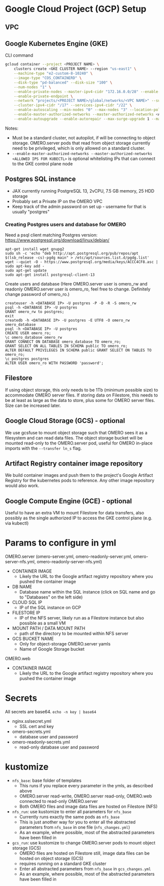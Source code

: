 # Google Cloud Project (GCP) Setup

## VPC
## Google Kubernetes Engine (GKE)
CLI command 
```bash
gcloud container --project <PROJECT NAME> \
	clusters create <GKE CLUSTER NAME> --region "us-east1" \
	--machine-type "e2-custom-8-10240" \
	--image-type "COS_CONTAINERD" \
	--disk-type "pd-balanced" --disk-size "100" \
	--num-nodes "1" \
	--enable-private-nodes --master-ipv4-cidr "172.16.0.0/28" --enable-ip-alias \
	--enable-private-endpoint \
	--network "projects/<PROJECT NAME>/global/networks/<VPC NAME>" --subnetwork "projects/<PROJECT NAME>/regions/us-east1/subnetworks/<SUBNETWORK NAME>" \
	--cluster-ipv4-cidr "/17" --services-ipv4-cidr "/22" \
	--enable-autoscaling --min-nodes "0" --max-nodes "3" --location-policy "BALANCED" \
	--enable-master-authorized-networks --master-authorized-networks <ALLOWED IPS FOR KUBECTL> \
	--enable-autoupgrade --enable-autorepair --max-surge-upgrade 1 --max-unavailable-upgrade 0
```

Notes:
- Must be a standard cluster, not autopilot, if will be connecting to object storage. OMERO.server pods that read from object storage currently need to be privileged, which is only allowed on a standard cluster.
- `--enable-master-authorized-networks --master-authorized-networks <ALLOWED IPS FOR KUBECTL>` is optional whitelisting IPs that can connect to the GKE control plane node

## Postgres SQL instance
- JAX currently running PostgreSQL 13, 2vCPU, 7.5 GB memory, 25 HDD storage
- Probably set a Private IP on the OMERO VPC
- Keep track of the admin password on set up - username for that is usually "postgres"

### Creating Postgres users and database for OMERO
Need a psql client matching Postgres version: https://www.postgresql.org/download/linux/debian/
```
apt-get install wget gnupg2
sudo sh -c 'echo "deb http://apt.postgresql.org/pub/repos/apt $(lsb_release -cs)-pgdg main" > /etc/apt/sources.list.d/pgdg.list'
wget --quiet -O - https://www.postgresql.org/media/keys/ACCC4CF8.asc | sudo apt-key add -
sudo apt-get update
sudo apt-get install postgresql-client-13 
```

Create users and database (Here OMERO.server user is omero_rw and readonly OMERO.server user is omero_ro, feel free to change. Definitely change password of omero_ro.)
```
createuser -h <DATABASE IP> -U postgres -P -D -R -S omero_rw
psql -h <DATABASE IP> -U postgres
GRANT omero_rw to postgres;
exit
createdb -h <DATABASE IP> -U postgres -E UTF8 -O omero_rw omero_database
psql -h <DATABASE IP> -U postgres
CREATE USER omero_ro;
\c omero_database omero_rw
GRANT CONNECT ON DATABASE omero_database TO omero_ro;
GRANT SELECT ON ALL TABLES IN SCHEMA public TO omero_ro;
ALTER DEFAULT PRIVILEGES IN SCHEMA public GRANT SELECT ON TABLES TO omero_ro;
\c postgres postgres
ALTER USER omero_ro WITH PASSWORD 'password';
```

## Filestore
If using object storage, this only needs to be 1Tb (minimum possible size) to accommodate OMERO server files. If storing data on Filestore, this needs to be at least as large as the data to store, plus some for OMERO server files. Size can be increased later.

## Google Cloud Storage (GCS) - optional
We use gcsfuse to mount object storage such that OMERO sees it as a filesystem and can read data files. The object storage bucket will be mounted read-only to the OMERO.server pod, useful for OMERO in-place imports with the `--transfer ln_s` flag.

## Artifact Registry container image repository
We build container images and push them to the project's Google Artifact Registry for the kubernetes pods to reference. Any other image repository would also work.

## Google Compute Engine (GCE) - optional
Useful to have an extra VM to mount Filestore for data transfers, also possibly as the single authorized IP to access the GKE control plane (e.g. via kubectl)

# Params to configure in yml
OMERO.server (omero-server.yml, omero-readonly-server.yml, omero-server-nfs.yml, omero-readonly-server-nfs.yml)
- CONTAINER IMAGE
    - Likely the URL to the Google artifact registry repository where you pushed the container image
- DB NAME
    - Database name within the SQL instance (click on SQL name and go to "Databases" on the left side)
- CLOUD SQL IP
    - IP of the SQL instance on GCP
- FILESTORE IP
    - IP of the NFS server, likely run as a Filestore instance but also possible as a small VM
- MOUNT PATH / DATA MOUNT PATH
    - path of the directory to be mounted within NFS server
- GCS BUCKET NAME
    - Only for object-storage OMERO.server yamls
    - Name of Google Storage bucket

OMERO.web
- CONTAINER IMAGE
    - Likely the URL to the Google artifact registry repository where you pushed the container image

# Secrets
All secrets are base64. `echo -n key | base64`
- nginx.sslsecret.yml
    - SSL cert and key
- omero-secrets.yml
    - database user and password
- omero-readonly-secrets.yml
    - read-only database user and password

# kustomize
- `nfs_base`: base folder of templates
	- This runs if you replace every <ALL CAPS> parameter in the ymls, as described above
	- OMERO.server read-write, OMERO.server read-only, OMERO.web connected to read-only OMERO.server
	- Both OMERO files and image data files are hosted on Filestore (NFS)
- `nfs_run`: use kustomize to enter all parameters for `nfs_base`
	- Currently runs exactly the same pods as `nfs_base`
	- This is just another way for you to enter all the abstracted <ALL CAPS> parameters from `nfs_base` in one file (`nfs_changes.yml`)
	- As an example, where possible, most of the abstracted parameters have been filled in
- `gcs_run`: use kustomize to change OMERO.server pods to mount object storage (GCS)
	- OMERO files are hosted on Filestore still, image data files can be hosted on object storage (GCS)
	- requires running on a standard GKE cluster
	- Enter all abstracted <ALL CAPS> parameters from `nfs_base` in `gcs_changes.yml`
	- As an example, where possible, most of the abstracted parameters have been filled in